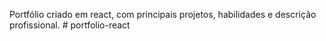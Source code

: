 Portfólio criado em react, com principais projetos, habilidades e descrição profissional.
#   p o r t f o l i o - r e a c t  
 